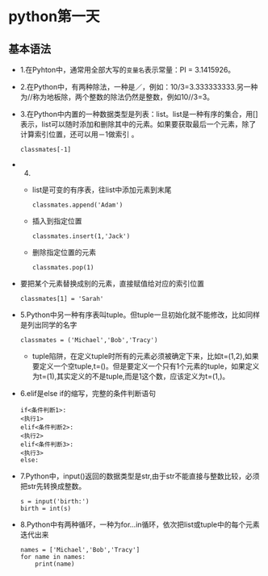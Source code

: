 # **python第一天**

## **基本语法**

* 1.在Pyhton中，通常用全部大写的`变量名`表示常量：PI = 3.1415926。
* 2.在Python中，有两种除法，一种是／，例如：10\/3=3.333333333.另一种为\/\/称为地板除，两个整数的除法仍然是整数，例如10\/\/3=3。
* 3.在Python中内置的一种数据类型是列表：list。list是一种有序的集合，用\[\]表示，list可以随时添加和删除其中的元素。如果要获取最后一个元素，除了计算索引位置，还可以用－1做索引 。

  ```
  classmates[-1]

  ```

* 4.

  * list是可变的有序表，往list中添加元素到末尾

    ```
    classmates.append('Adam')

    ```

  * 插入到指定位置

    ```
    classmates.insert(1,'Jack')

    ```

  * 删除指定位置的元素

    ```
    classmates.pop(1)

    ```



* 要把某个元素替换成别的元素，直接赋值给对应的索引位置

  ```
  classmates[1] = 'Sarah'

  ```

* 5.Python中另一种有序表叫tuple。但tuple一旦初始化就不能修改，比如同样是列出同学的名字

  ```
  classmates = ('Michael','Bob','Tracy')

  ```

  * tuple陷阱，在定义tuple时所有的元素必须被确定下来，比如t=\(1,2\),如果要定义一个空tuple,t=\(\)。但是要定义一个只有1个元素的tuple，如果定义为t=\(1\),其实定义的不是tuple,而是1这个数，应该定义为t=\(1,\)。

* 6.elif是else if的缩写，完整的条件判断语句

  ```
  if<条件判断1>:
  <执行1>
  elif<条件判断2>:
  <执行2>
  elif<条件判断3>:
  <执行3>
  else:

  ```

* 7.Python中，input\(\)返回的数据类型是str,由于str不能直接与整数比较，必须把str先转换成整数。

  ```
  s = input('birth:')
  birth = int(s)

  ```

* 8.Python中有两种循环，一种为for...in循环，依次把list或tuple中的每个元素迭代出来

  ```
  names = ['Michael','Bob','Tracy']
  for name in names:
      print(name)
  ```



